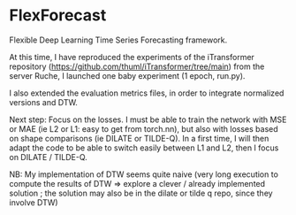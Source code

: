 # FlexForecast

Flexible Deep Learning Time Series Forecasting framework.

At this time, I have reproduced the experiments of the iTransformer repository (https://github.com/thuml/iTransformer/tree/main) from the server Ruche, I launched one baby experiment (1 epoch, run.py). 

I also extended the evaluation metrics files, in order to integrate normalized versions and DTW.

Next step: Focus on the losses. I must be able to train the network with MSE or MAE (ie L2 or L1: easy to get from torch.nn), but also with losses based on shape comparisons (ie DILATE or TILDE-Q). In a first time, I will then adapt the code to be able to switch easily between L1 and L2, then I focus on DILATE / TILDE-Q.

NB: My implementation of DTW seems quite naive (very long execution to compute the results of DTW => explore a clever / already implemented solution ; the solution may also be in the dilate or tilde q repo, since they involve DTW)
